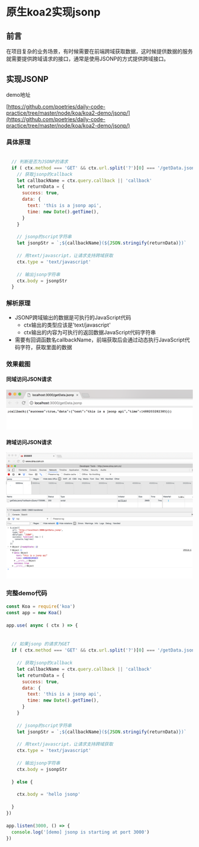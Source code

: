# 原生koa2实现jsonp

## 前言
在项目复杂的业务场景，有时候需要在前端跨域获取数据，这时候提供数据的服务就需要提供跨域请求的接口，通常是使用JSONP的方式提供跨域接口。

## 实现JSONP

demo地址

[https://github.com/poetries/daily-code-practice/tree/master/node/koa/koa2-demo/jsonp/](https://github.com/poetries/daily-code-practice/tree/master/node/koa/koa2-demo/jsonp/)

### 具体原理
```js

  // 判断是否为JSONP的请求 
  if ( ctx.method === 'GET' && ctx.url.split('?')[0] === '/getData.jsonp') {
    // 获取jsonp的callback
    let callbackName = ctx.query.callback || 'callback'
    let returnData = {
      success: true,
      data: {
        text: 'this is a jsonp api',
        time: new Date().getTime(),
      }
    } 

    // jsonp的script字符串
    let jsonpStr = `;${callbackName}(${JSON.stringify(returnData)})`

    // 用text/javascript，让请求支持跨域获取
    ctx.type = 'text/javascript'

    // 输出jsonp字符串
    ctx.body = jsonpStr
  }  
```
### 解析原理
- JSONP跨域输出的数据是可执行的JavaScript代码
    - ctx输出的类型应该是'text/javascript'
    - ctx输出的内容为可执行的返回数据JavaScript代码字符串
- 需要有回调函数名callbackName，前端获取后会通过动态执行JavaScript代码字符，获取里面的数据


### 效果截图

#### 同域访问JSON请求
![jsonp-result-01](./../images/jsonp-result-01.png)

#### 跨域访问JSON请求
![jsonp-result-02](./../images/jsonp-result-02.png)


### 完整demo代码 
```js
const Koa = require('koa')
const app = new Koa()

app.use( async ( ctx ) => {


  // 如果jsonp 的请求为GET
  if ( ctx.method === 'GET' && ctx.url.split('?')[0] === '/getData.jsonp') {

    // 获取jsonp的callback
    let callbackName = ctx.query.callback || 'callback'
    let returnData = {
      success: true,
      data: {
        text: 'this is a jsonp api',
        time: new Date().getTime(),
      }
    }

    // jsonp的script字符串
    let jsonpStr = `;${callbackName}(${JSON.stringify(returnData)})`

    // 用text/javascript，让请求支持跨域获取
    ctx.type = 'text/javascript'

    // 输出jsonp字符串
    ctx.body = jsonpStr

  } else {

    ctx.body = 'hello jsonp'

  }
})

app.listen(3000, () => {
  console.log('[demo] jsonp is starting at port 3000')
})

```